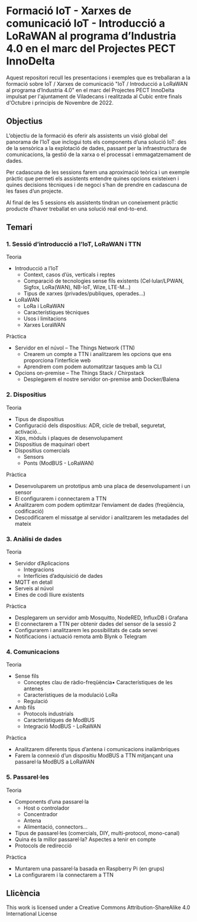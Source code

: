 # Formació IoT - Xarxes de comunicació IoT - Introducció a LoRaWAN al programa d’Industria 4.0 en el marc del Projectes PECT InnoDelta

Aquest repositori recull les presentacions i exemples que es treballaran a la formació sobre IoT / Xarxes de comunicació "IoT / Introducció a LoRaWAN al programa d’Industria 4.0" en el marc del Projectes PECT InnoDelta impulsat per l'ajuntament de Viladecans i realitzada al Cubic entre finals d'Octubre i principis de Novembre de 2022.

## Objectius

L’objectiu de la formació és oferir als assistents un visió global del panorama de l’IoT que inclogui tots els components d’una solució IoT: des de la sensòrica a la explotació de dades, passant per la infraestructura de comunicacions, la gestió de la xarxa o el processat i emmagatzemament de dades.

Per cadascuna de les sessions farem una aproximació teòrica i un exemple pràctic que permeti els assistents entendre quines opcions existeixen i quines decisions tècniques i de negoci s’han de prendre en cadascuna de les fases d’un projecte.

Al final de les 5 sessions els assistents tindran un coneixement pràctic producte d’haver treballat en una solució real end-to-end.

## Temari

### 1. Sessió d’introducció a l’IoT, LoRaWAN i TTN

Teoria
* Introducció a l’IoT
  * Context, casos d’ús, verticals i reptes
  * Comparació de tecnologies sense fils existents (Cel·lular/LPWAN, Sigfox, LoRa(WAN), NB-IoT, Wize, LTE-M...)
  * Tipus de xarxes (privades/publiques, operades...)
* LoRaWAN
  * LoRa i LoRaWAN
  * Característiques tècniques
  * Usos i limitacions
  * Xarxes LoraWAN

Pràctica
* Servidor en el núvol – The Things Network (TTN)
  * Crearem un compte a TTN i analitzarem les opcions que ens proporciona l’interfície web
  * Aprendrem com podem automatitzar tasques amb la CLI
* Opcions on-premise – The Things Stack / Chirpstack
  * Desplegarem el nostre servidor on-premise amb Docker/Balena

### 2. Dispositius

Teoria
* Tipus de dispositius
* Configuració dels dispositius: ADR, cicle de treball, seguretat, activació...
* Xips, mòduls i plaques de desenvolupament
* Dispositius de maquinari obert
* Dispositius comercials
  * Sensors
  * Ponts (ModBUS - LoRaWAN)

Pràctica
* Desenvoluparem un prototipus amb una placa de desenvolupament i un sensor
* El configurarem i connectarem a TTN
* Analitzarem com podem optimitzar l’enviament de dades (freqüència, codificació)
* Descodificarem el missatge al servidor i analitzarem les metadades del mateix

### 3. Anàlisi de dades

Teoria
* Servidor d’Aplicacions
  * Integracions
  * Interfícies d’adquisició de dades
* MQTT en detall
* Serveis al núvol
* Eines de codi lliure existents

Pràctica
* Desplegarem un servidor amb Mosquitto, NodeRED, InfluxDB i Grafana
* El connectarem a TTN per obtenir dades del sensor de la sessió 2
* Configurarem i analitzarem les possibilitats de cada servei
* Notificacions i actuació remota amb Blynk o Telegram

### 4. Comunicacions

Teoria
* Sense fils
  * Conceptes clau de ràdio-freqüència▪ Característiques de les antenes
  * Característiques de la modulació LoRa
  * Regulació
* Amb fils
  * Protocols industrials
  * Característiques de ModBUS
  * Integració ModBUS - LoRaWAN

Pràctica
* Analitzarem diferents tipus d’antena i comunicacions inalàmbriques
* Farem la connexió d’un dispositiu ModBUS a TTN mitjançant una passarel·la ModBUS a LoRaWAN

### 5. Passarel·les

Teoria
* Components d’una passarel·la
  * Host o controlador
  * Concentrador
  * Antena
  * Alimentació, connectors...
* Tipus de passarel·les (comercials, DIY, multi-protocol, mono-canal)
* Quina és la millor passarel·la? Aspectes a tenir en compte
* Protocols de redirecció

Pràctica
* Muntarem una passarel·la basada en Raspberry Pi (en grups)
* La configurarem i la connectarem a TTN

## Llicència

This work is licensed under a Creative Commons Attribution-ShareAlike 4.0 International License
